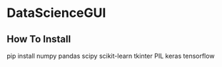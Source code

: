 # DataScienceGUI

How To Install
--------------
pip install numpy pandas scipy scikit-learn tkinter PIL keras tensorflow
